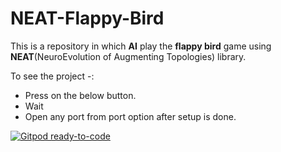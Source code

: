 # NEAT-Flappy-Bird

This is a repository in which **AI** play the **flappy bird** game using **NEAT**(NeuroEvolution of Augmenting Topologies) library.  

To see the project -:  
 - Press on the below button.  
 - Wait 
 - Open any port from port option after setup is done.
  
  
[![Gitpod ready-to-code](https://img.shields.io/badge/Gitpod-ready--to--code-blue?logo=gitpod)](https://gitpod.io/#https://github.com/ayush-2810/AI-Flappy-Bird)
